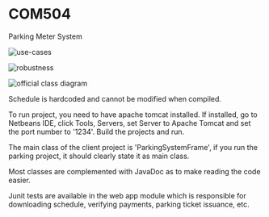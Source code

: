 # COM504
Parking Meter System 

![use-cases](https://user-images.githubusercontent.com/33484962/51384351-faf1f400-1b13-11e9-9307-9cdc961fa997.png)

![robustness](https://user-images.githubusercontent.com/33484962/51384421-32f93700-1b14-11e9-916d-caf45c0e1bfd.png)


![official class diagram](https://user-images.githubusercontent.com/33484962/51384464-558b5000-1b14-11e9-9c69-e49547f99d1d.png)

Schedule is hardcoded and cannot be modified when compiled.

To run project, you need to have apache tomcat installed. If installed, go to Netbeans IDE, click Tools, Servers, set Server to Apache Tomcat and set the port number to '1234'. Build the projects and run. 

The main class of the client project is 'ParkingSystemFrame', if you run the parking project, it should clearly state it as main class.

Most classes are complemented with JavaDoc as to make reading the code easier.

Junit tests are available in the web app module which is responsible for downloading schedule, verifying payments, parking ticket issuance, etc.




